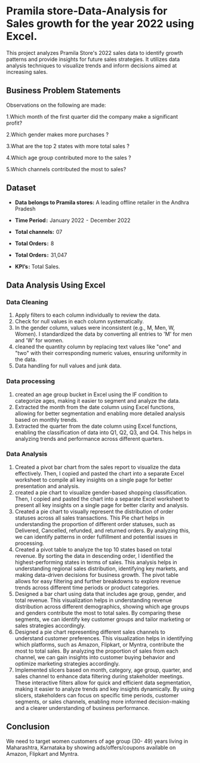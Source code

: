 # Pramila store-Data-Analysis for Sales growth for the year 2022 using Excel.

This project analyzes Pramila Store's 2022 sales data to identify growth patterns and provide insights for future sales strategies. It utilizes data analysis techniques to visualize trends and inform decisions aimed at increasing sales.
## Business Problem Statements
Observations on the following are made:

1.Which month of the first quarter did the company make a significant profit?

2.Which gender makes more purchases ?

3.What are the top 2 states with more total sales ?

4.Which age group contributed more to the sales ?

5.Which channels contributed the most to sales?


## Dataset

- **Data belongs to Pramila stores:** A leading offline retailer in the Andhra Pradesh
- **Time Period :**  January 2022  -  December 2022
- **Total channels:**  07
- **Total Orders :**  8
- **Total Orders :**  31,047

- **KPI’s :** Total Sales.

## Data Analysis Using Excel

### Data Cleaning
1. Apply filters to each column individually to review the data.
2. Check for null values in each column systematically.
3. In the gender column, values were inconsistent (e.g., M, Men, W, Women). I standardized the data by converting all entries to 'M' for men and 'W' for women.
4. cleaned the quantity column by replacing text values like "one" and "two" with their corresponding numeric values, ensuring uniformity in the data.
3. Data handling for null values and junk data.


### Data processing
1. created an age group bucket in Excel using the IF condition to categorize ages, making it easier to segment and analyze the data.
2. Extracted the month from the date column using Excel functions, allowing for better segmentation and enabling more detailed analysis based on monthly trends.
3. Extracted the quarter from the date column using Excel functions, enabling the classification of data into Q1, Q2, Q3, and Q4. This helps in analyzing trends and performance across different quarters.

### Data Analysis

1. Created a pivot bar chart from the sales report to visualize the data effectively. Then, I copied and pasted the chart into a separate Excel worksheet to compile all key insights on a single page for better presentation and analysis.
2. created a pie chart to visualize gender-based shopping classification. Then, I copied and pasted the chart into a separate Excel worksheet to present all key insights on a single page for better clarity and analysis.
3. Created a pie chart to visually represent the distribution of order statuses across all sales transactions. This Pie chart helps in understanding the proportion of different order statuses, such as Delivered, Cancelled, refunded, and returned orders. By analyzing this, we can identify patterns in order fulfillment and potential issues in processing.
4. Created a pivot table to analyze the top 10 states based on total revenue. By sorting the data in descending order, I identified the highest-performing states in terms of sales. This analysis helps in understanding regional sales distribution, identifying key markets, and making data-driven decisions for business growth. The pivot table allows for easy filtering and further breakdowns to explore revenue trends across different time periods or product categories.
5. Designed a bar chart using data that includes age group, gender, and total revenue. This visualization helps in understanding revenue distribution across different demographics, showing which age groups and genders contribute the most to total sales. By comparing these segments, we can identify key customer groups and tailor marketing or sales strategies accordingly. 
6. Designed a pie chart representing different sales channels to understand customer preferences. This visualization helps in identifying which platforms, such as Amazon, Flipkart, or Myntra, contribute the most to total sales. By analyzing the proportion of sales from each channel, we can gain insights into customer buying behavior and optimize marketing strategies accordingly. 
7. Implemented slicers based on month, category, age group, quarter, and sales channel to enhance data filtering during stakeholder meetings. These interactive filters allow for quick and efficient data segmentation, making it easier to analyze trends and key insights dynamically. By using slicers, stakeholders can focus on specific time periods, customer segments, or sales channels, enabling more informed decision-making and a clearer understanding of business performance.


## Conclusion

We need to target women customers of age group (30- 49) years living in Maharashtra, Karnataka by showing ads/offers/coupons available on Amazon, Flipkart and Myntra.




